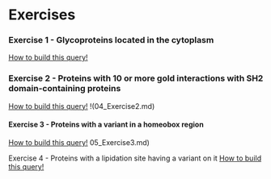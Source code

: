 # Exercises

### Exercise 1 - Glycoproteins located in the cytoplasm
[How to build this query!](./03_Exercise1.md)


### Exercise 2 - Proteins with 10 or more gold interactions with SH2 domain-containing proteins
[How to build this query!](./04_Exercise2.md)
!(04_Exercise2.md)

#### Exercise 3 - Proteins with a variant in a homeobox region
[How to build this query!](./05_Exercise3.md)
05_Exercise3.md)

Exercise 4 - Proteins with a lipidation site having a variant on it
[How to build this query!](./06_Exercise4.md)


